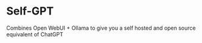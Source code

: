 # Self-GPT
Combines Open WebUI + Ollama to give you a self hosted and open source equivalent of ChatGPT
